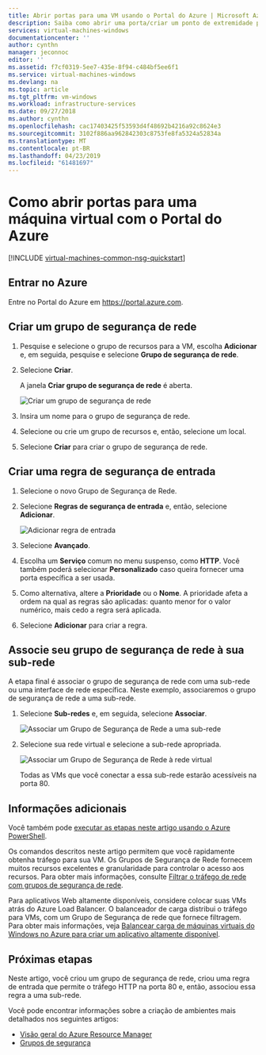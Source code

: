 ```yaml
---
title: Abrir portas para uma VM usando o Portal do Azure | Microsoft Azure
description: Saiba como abrir uma porta/criar um ponto de extremidade para sua VM do Windows usando o modelo de implantação do Resource Manager no Portal do Azure
services: virtual-machines-windows
documentationcenter: ''
author: cynthn
manager: jeconnoc
editor: ''
ms.assetid: f7cf0319-5ee7-435e-8f94-c484bf5ee6f1
ms.service: virtual-machines-windows
ms.devlang: na
ms.topic: article
ms.tgt_pltfrm: vm-windows
ms.workload: infrastructure-services
ms.date: 09/27/2018
ms.author: cynthn
ms.openlocfilehash: cac17403425f53593d4f48692b4216a92c8624e3
ms.sourcegitcommit: 3102f886aa962842303c8753fe8fa5324a52834a
ms.translationtype: MT
ms.contentlocale: pt-BR
ms.lasthandoff: 04/23/2019
ms.locfileid: "61481697"
---
```

# <a name="how-to-open-ports-to-a-virtual-machine-with-the-azure-portal"></a>Como abrir portas para uma máquina virtual com o Portal do Azure
[!INCLUDE [virtual-machines-common-nsg-quickstart](../../../includes/virtual-machines-common-nsg-quickstart.md)]


## <a name="sign-in-to-azure"></a>Entrar no Azure
Entre no Portal do Azure em https://portal.azure.com.

## <a name="create-a-network-security-group"></a>Criar um grupo de segurança de rede

1. Pesquise e selecione o grupo de recursos para a VM, escolha **Adicionar** e, em seguida, pesquise e selecione **Grupo de segurança de rede**.

2. Selecione **Criar**.

    A janela **Criar grupo de segurança de rede** é aberta.

    ![Criar um grupo de segurança de rede](./media/nsg-quickstart-portal/create-nsg.png)

2. Insira um nome para o grupo de segurança de rede. 

3. Selecione ou crie um grupo de recursos e, então, selecione um local.

4. Selecione **Criar** para criar o grupo de segurança de rede.

## <a name="create-an-inbound-security-rule"></a>Criar uma regra de segurança de entrada

1. Selecione o novo Grupo de Segurança de Rede. 

2. Selecione **Regras de segurança de entrada** e, então, selecione **Adicionar**.

    ![Adicionar regra de entrada](./media/nsg-quickstart-portal/add-inbound-rule.png)

3. Selecione **Avançado**. 

4. Escolha um **Serviço** comum no menu suspenso, como **HTTP**. Você também poderá selecionar **Personalizado** caso queira fornecer uma porta específica a ser usada. 

5. Como alternativa, altere a **Prioridade** ou o **Nome**. A prioridade afeta a ordem na qual as regras são aplicadas: quanto menor for o valor numérico, mais cedo a regra será aplicada.

6. Selecione **Adicionar** para criar a regra.

## <a name="associate-your-network-security-group-with-a-subnet"></a>Associe seu grupo de segurança de rede à sua sub-rede

A etapa final é associar o grupo de segurança de rede com uma sub-rede ou uma interface de rede específica. Neste exemplo, associaremos o grupo de segurança de rede a uma sub-rede. 

1. Selecione **Sub-redes** e, em seguida, selecione **Associar**.

    ![Associar um Grupo de Segurança de Rede a uma sub-rede](./media/nsg-quickstart-portal/associate-subnet.png)

2. Selecione sua rede virtual e selecione a sub-rede apropriada.

    ![Associar um Grupo de Segurança de Rede à rede virtual](./media/nsg-quickstart-portal/select-vnet-subnet.png)

    Todas as VMs que você conectar a essa sub-rede estarão acessíveis na porta 80.

## <a name="additional-information"></a>Informações adicionais

Você também pode [executar as etapas neste artigo usando o Azure PowerShell](nsg-quickstart-powershell.md).

Os comandos descritos neste artigo permitem que você rapidamente obtenha tráfego para sua VM. Os Grupos de Segurança de Rede fornecem muitos recursos excelentes e granularidade para controlar o acesso aos recursos. Para obter mais informações, consulte [Filtrar o tráfego de rede com grupos de segurança de rede](../../virtual-network/tutorial-filter-network-traffic.md).

Para aplicativos Web altamente disponíveis, considere colocar suas VMs atrás do Azure Load Balancer. O balanceador de carga distribui o tráfego para VMs, com um Grupo de Segurança de rede que fornece filtragem. Para obter mais informações, veja [Balancear carga de máquinas virtuais do Windows no Azure para criar um aplicativo altamente disponível](tutorial-load-balancer.md).

## <a name="next-steps"></a>Próximas etapas
Neste artigo, você criou um grupo de segurança de rede, criou uma regra de entrada que permite o tráfego HTTP na porta 80 e, então, associou essa regra a uma sub-rede. 

Você pode encontrar informações sobre a criação de ambientes mais detalhados nos seguintes artigos:
- [Visão geral do Azure Resource Manager](../../azure-resource-manager/resource-group-overview.md)
- [Grupos de segurança](../../virtual-network/security-overview.md)
